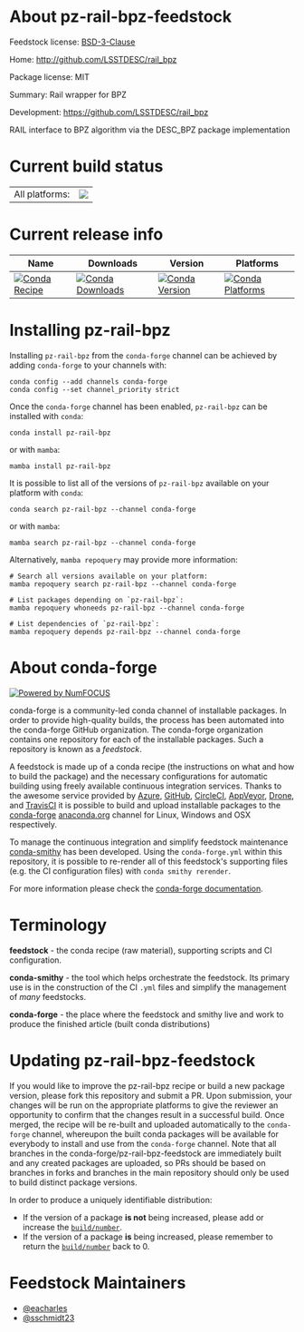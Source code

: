 About pz-rail-bpz-feedstock
===========================

Feedstock license: [BSD-3-Clause](https://github.com/conda-forge/pz-rail-bpz-feedstock/blob/main/LICENSE.txt)

Home: http://github.com/LSSTDESC/rail_bpz

Package license: MIT

Summary: Rail wrapper for BPZ

Development: https://github.com/LSSTDESC/rail_bpz

RAIL interface to BPZ algorithm via the DESC_BPZ package implementation


Current build status
====================


<table><tr><td>All platforms:</td>
    <td>
      <a href="https://dev.azure.com/conda-forge/feedstock-builds/_build/latest?definitionId=25602&branchName=main">
        <img src="https://dev.azure.com/conda-forge/feedstock-builds/_apis/build/status/pz-rail-bpz-feedstock?branchName=main">
      </a>
    </td>
  </tr>
</table>

Current release info
====================

| Name | Downloads | Version | Platforms |
| --- | --- | --- | --- |
| [![Conda Recipe](https://img.shields.io/badge/recipe-pz--rail--bpz-green.svg)](https://anaconda.org/conda-forge/pz-rail-bpz) | [![Conda Downloads](https://img.shields.io/conda/dn/conda-forge/pz-rail-bpz.svg)](https://anaconda.org/conda-forge/pz-rail-bpz) | [![Conda Version](https://img.shields.io/conda/vn/conda-forge/pz-rail-bpz.svg)](https://anaconda.org/conda-forge/pz-rail-bpz) | [![Conda Platforms](https://img.shields.io/conda/pn/conda-forge/pz-rail-bpz.svg)](https://anaconda.org/conda-forge/pz-rail-bpz) |

Installing pz-rail-bpz
======================

Installing `pz-rail-bpz` from the `conda-forge` channel can be achieved by adding `conda-forge` to your channels with:

```
conda config --add channels conda-forge
conda config --set channel_priority strict
```

Once the `conda-forge` channel has been enabled, `pz-rail-bpz` can be installed with `conda`:

```
conda install pz-rail-bpz
```

or with `mamba`:

```
mamba install pz-rail-bpz
```

It is possible to list all of the versions of `pz-rail-bpz` available on your platform with `conda`:

```
conda search pz-rail-bpz --channel conda-forge
```

or with `mamba`:

```
mamba search pz-rail-bpz --channel conda-forge
```

Alternatively, `mamba repoquery` may provide more information:

```
# Search all versions available on your platform:
mamba repoquery search pz-rail-bpz --channel conda-forge

# List packages depending on `pz-rail-bpz`:
mamba repoquery whoneeds pz-rail-bpz --channel conda-forge

# List dependencies of `pz-rail-bpz`:
mamba repoquery depends pz-rail-bpz --channel conda-forge
```


About conda-forge
=================

[![Powered by
NumFOCUS](https://img.shields.io/badge/powered%20by-NumFOCUS-orange.svg?style=flat&colorA=E1523D&colorB=007D8A)](https://numfocus.org)

conda-forge is a community-led conda channel of installable packages.
In order to provide high-quality builds, the process has been automated into the
conda-forge GitHub organization. The conda-forge organization contains one repository
for each of the installable packages. Such a repository is known as a *feedstock*.

A feedstock is made up of a conda recipe (the instructions on what and how to build
the package) and the necessary configurations for automatic building using freely
available continuous integration services. Thanks to the awesome service provided by
[Azure](https://azure.microsoft.com/en-us/services/devops/), [GitHub](https://github.com/),
[CircleCI](https://circleci.com/), [AppVeyor](https://www.appveyor.com/),
[Drone](https://cloud.drone.io/welcome), and [TravisCI](https://travis-ci.com/)
it is possible to build and upload installable packages to the
[conda-forge](https://anaconda.org/conda-forge) [anaconda.org](https://anaconda.org/)
channel for Linux, Windows and OSX respectively.

To manage the continuous integration and simplify feedstock maintenance
[conda-smithy](https://github.com/conda-forge/conda-smithy) has been developed.
Using the ``conda-forge.yml`` within this repository, it is possible to re-render all of
this feedstock's supporting files (e.g. the CI configuration files) with ``conda smithy rerender``.

For more information please check the [conda-forge documentation](https://conda-forge.org/docs/).

Terminology
===========

**feedstock** - the conda recipe (raw material), supporting scripts and CI configuration.

**conda-smithy** - the tool which helps orchestrate the feedstock.
                   Its primary use is in the construction of the CI ``.yml`` files
                   and simplify the management of *many* feedstocks.

**conda-forge** - the place where the feedstock and smithy live and work to
                  produce the finished article (built conda distributions)


Updating pz-rail-bpz-feedstock
==============================

If you would like to improve the pz-rail-bpz recipe or build a new
package version, please fork this repository and submit a PR. Upon submission,
your changes will be run on the appropriate platforms to give the reviewer an
opportunity to confirm that the changes result in a successful build. Once
merged, the recipe will be re-built and uploaded automatically to the
`conda-forge` channel, whereupon the built conda packages will be available for
everybody to install and use from the `conda-forge` channel.
Note that all branches in the conda-forge/pz-rail-bpz-feedstock are
immediately built and any created packages are uploaded, so PRs should be based
on branches in forks and branches in the main repository should only be used to
build distinct package versions.

In order to produce a uniquely identifiable distribution:
 * If the version of a package **is not** being increased, please add or increase
   the [``build/number``](https://docs.conda.io/projects/conda-build/en/latest/resources/define-metadata.html#build-number-and-string).
 * If the version of a package **is** being increased, please remember to return
   the [``build/number``](https://docs.conda.io/projects/conda-build/en/latest/resources/define-metadata.html#build-number-and-string)
   back to 0.

Feedstock Maintainers
=====================

* [@eacharles](https://github.com/eacharles/)
* [@sschmidt23](https://github.com/sschmidt23/)

